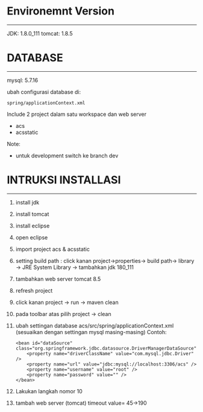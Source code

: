 # Environemnt Version
---------------
JDK: 1.8.0_111
tomcat: 1.8.5

# DATABASE
---------------
mysql: 5.7.16

ubah configurasi database di:
    
    spring/applicationContext.xml

Include 2 project dalam satu workspace dan web server
- acs
- acsstatic

Note:
- untuk development switch ke branch dev

# INTRUKSI INSTALLASI
-------------------
1. install jdk
2. install tomcat
3. install eclipse 
4. open eclipse
5. import project acs & acsstatic
6. setting build path : click kanan project->properties-> build path-> library -> JRE System Library -> tambahkan jdk 180_111
7. tambahkan web server tomcat 8.5
8. refresh project
9. click kanan project -> run -> maven clean
10. pada toolbar atas pilih project -> clean
11. ubah settingan database acs/src/spring/applicationContext.xml (sesuaikan dengan settingan mysql masing-masing)
	Contoh:

    	<bean id="dataSource" class="org.springframework.jdbc.datasource.DriverManagerDataSource">
    		<property name="driverClassName" value="com.mysql.jdbc.Driver" />
    		<property name="url" value="jdbc:mysql://localhost:3306/acs" />
    		<property name="username" value="root" />
    		<property name="password" value="" />
    	</bean>
    	
12. Lakukan langkah nomor 10
13. tambah web server (tomcat) timeout value= 45->190